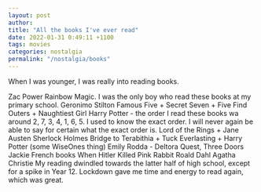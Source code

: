 ```yaml
---
layout: post
author:
title: "All the books I've ever read"
date: 2022-01-31 0:49:11 +1100
tags: movies
categories: nostalgia
permalink: "/nostalgia/books"
---
```


When I was younger, I was really into reading books. 

Zac Power
Rainbow Magic. I was the only boy who read these books at my primary school.
Geronimo Stilton
Famous Five + Secret Seven + Five Find Outers + Naughtiest Girl
Harry Potter - the order I read these books wa around 2, 7, 3, 4, 1, 6, 5. I used to know the exact order. I will never again be able to say for certain what the exact order is.
Lord of the Rings + Jane Austen
Sherlock Holmes
Bridge to Terabithia + Tuck Everlasting + Harry Potter (some WiseOnes thing)
Emily Rodda - Deltora Quest, Three Doors
Jackie French books
When Hitler Killed Pink Rabbit
Roald Dahl
Agatha Christie
My reading dwindled towards the latter half of high school, except for a spike in Year 12. Lockdown gave me time and energy to read again, which was great. 